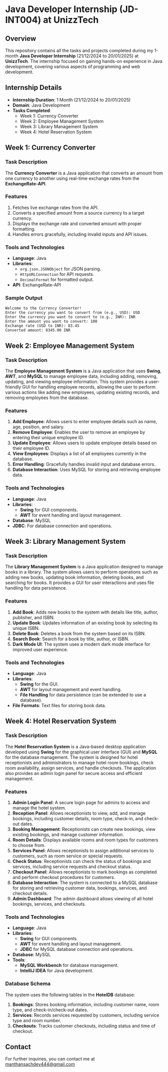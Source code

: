 # Java Developer Internship (JD-INT004) at UnizzTech  

## Overview  
This repository contains all the tasks and projects completed during my 1-month **Java Developer Internship** (21/12/2024 to 20/01/2025) at **UnizzTech**. The internship focused on gaining hands-on experience in Java development, covering various aspects of programming and web development.  

## Internship Details  
- **Internship Duration**: 1 Month (21/12/2024 to 20/01/2025)  
- **Domain**: Java Development  
- **Tasks Completed**:  
  - Week 1: Currency Converter
  - Week 2: Employee Management System
  - Week 3: Library Management System
  - Week 4: Hotel Reservation System

## Week 1: Currency Converter  

### Task Description  
The **Currency Converter** is a Java application that converts an amount from one currency to another using real-time exchange rates from the **ExchangeRate-API**.  

### Features  
1. Fetches live exchange rates from the API.  
2. Converts a specified amount from a source currency to a target currency.  
3. Displays the exchange rate and converted amount with proper formatting.  
4. Handles errors gracefully, including invalid inputs and API issues.  

### Tools and Technologies  
- **Language**: Java  
- **Libraries**:  
  - `org.json.JSONObject` for JSON parsing.  
  - `HttpURLConnection` for API requests.  
  - `DecimalFormat` for formatted output.  
- **API**: ExchangeRate-API

### Sample Output  
```text
Welcome to the Currency Converter!  
Enter the currency you want to convert from (e.g., USD): USD  
Enter the currency you want to convert to (e.g., INR): INR  
Enter the amount you want to convert: 100  
Exchange rate (USD to INR): 83.45  
Converted amount: 8345.00 INR
```

## Week 2: Employee Management System  

### Task Description  
The **Employee Management System** is a Java application that uses **Swing**, **AWT**, and **MySQL** to manage employee data, including adding, removing, updating, and viewing employee information. This system provides a user-friendly GUI for handling employee records, allowing the user to perform various actions like adding new employees, updating existing records, and removing employees from the database.

### Features  
1. **Add Employee**: Allows users to enter employee details such as name, age, position, and salary.
2. **Remove Employee**: Enables the user to remove an employee by entering their unique employee ID.
3. **Update Employee**: Allows users to update employee details based on their employee ID.
4. **View Employees**: Displays a list of all employees currently in the database.
5. **Error Handling**: Gracefully handles invalid input and database errors.
6. **Database Interaction**: Uses MySQL for storing and retrieving employee data.

### Tools and Technologies  
- **Language**: Java  
- **Libraries**:  
  - **Swing** for GUI components.  
  - **AWT** for event handling and layout management.  
- **Database**: MySQL  
- **JDBC**: For database connection and operations.

## Week 3: Library Management System  

### Task Description  
The **Library Management System** is a Java application designed to manage books in a library. The system allows users to perform operations such as adding new books, updating book information, deleting books, and searching for books. It provides a GUI for user interactions and uses file handling for data persistence.

### Features  
1. **Add Book**: Adds new books to the system with details like title, author, publisher, and ISBN.
2. **Update Book**: Updates information of an existing book by selecting its unique ISBN.
3. **Delete Book**: Deletes a book from the system based on its ISBN.
4. **Search Book**: Search for a book by title, author, or ISBN.
5. **Dark Mode UI**: The system uses a modern dark mode interface for improved user experience.

### Tools and Technologies  
- **Language**: Java  
- **Libraries**:  
  - **Swing** for the GUI.  
  - **AWT** for layout management and event handling.  
  - **File Handling** for data persistence (can be extended to use a database).  
- **File Formats**: Text files for storing book data.

## Week 4: Hotel Reservation System  

### Task Description  
The **Hotel Reservation System** is a Java-based desktop application developed using **Swing** for the graphical user interface (GUI) and **MySQL** for the database management. The system is designed for hotel receptionists and administrators to manage hotel room bookings, check room availability, assign services, and handle checkouts. The application also provides an admin login panel for secure access and efficient management.

### Features  
1. **Admin Login Panel**: A secure login page for admins to access and manage the hotel system.
2. **Reception Panel**: Allows receptionists to view, add, and manage bookings, including customer details, room type, check-in, and check-out dates.
3. **Booking Management**: Receptionists can create new bookings, view existing bookings, and manage customer information.
4. **Room Details**: Displays available rooms and room types for customers to choose from.
5. **Services Panel**: Allows receptionists to assign additional services to customers, such as room service or special requests.
6. **Check Status**: Receptionists can check the status of bookings and services, including service requests and checkout status.
7. **Checkout Panel**: Allows receptionists to mark bookings as completed and perform checkout procedures for customers.
8. **Database Interaction**: The system is connected to a MySQL database for storing and retrieving customer data, bookings, services, and checkout details.
9. **Admin Dashboard**: The admin dashboard allows viewing of all hotel bookings, services, and checkouts.

### Tools and Technologies  
- **Language**: Java  
- **Libraries**:  
  - **Swing** for GUI components.  
  - **AWT** for event handling and layout management.  
  - **JDBC** for MySQL database connection and operations.
- **Database**: MySQL  
- **Tools**:  
  - **MySQL Workbench** for database management.
  - **IntelliJ IDEA** for Java development.

### Database Schema  
The system uses the following tables in the **HotelDB** database:

1. **Bookings**: Stores booking information, including customer name, room type, and check-in/check-out dates.
2. **Services**: Records services requested by customers, including service type and room number.
3. **Checkouts**: Tracks customer checkouts, including status and time of checkout.

## Contact

For further inquiries, you can contact me at manthansachdev444@gmail.com
